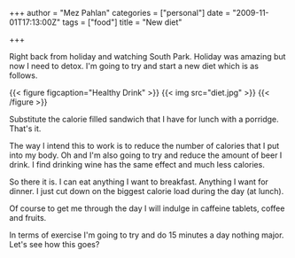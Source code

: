 +++
author = "Mez Pahlan"
categories = ["personal"]
date = "2009-11-01T17:13:00Z"
tags = ["food"]
title = "New diet"

+++

Right back from holiday and watching South Park. Holiday was amazing but now I need to detox. I'm going to try and start
a new diet which is as follows.

{{< figure figcaption="Healthy Drink" >}}
    {{< img src="diet.jpg" >}}
{{< /figure >}}

<!--more-->

Substitute the calorie filled sandwich that I have for lunch with a porridge. That's it. 

The way I intend this to work is to reduce the number of calories that I put into my body. Oh and I'm also going to try
and reduce the amount of beer I drink. I find drinking wine has the same effect and much less calories.

So there it is. I can eat anything I want to breakfast. Anything I want for dinner. I just cut down on the biggest
calorie load during the day (at lunch).

Of course to get me through the day I will indulge in caffeine tablets, coffee and fruits.

In terms of exercise I'm going to try and do 15 minutes a day nothing major. Let's see how this goes?
